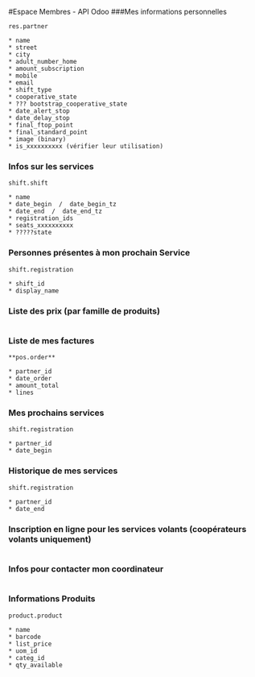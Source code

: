 #Espace Membres - API Odoo
###Mes informations personnelles
```
res.partner

* name
* street
* city
* adult_number_home
* amount_subscription
* mobile
* email
* shift_type
* cooperative_state
* ??? bootstrap_cooperative_state
* date_alert_stop
* date_delay_stop
* final_ftop_point
* final_standard_point
* image (binary)
* is_xxxxxxxxxx (vérifier leur utilisation)
```

### Infos sur les services

```
shift.shift

* name
* date_begin  /  date_begin_tz
* date_end  /  date_end_tz
* registration_ids
* seats_xxxxxxxxxx
* ?????state
```


### Personnes présentes à mon prochain Service
``` 
shift.registration 

* shift_id
* display_name
```



### Liste des prix (par famille de produits)

```

```

### Liste de mes factures
```
**pos.order**

* partner_id
* date_order
* amount_total
* lines 
```
### Mes prochains services
```
shift.registration

* partner_id
* date_begin
```
### Historique de mes services
```
shift.registration

* partner_id
* date_end

```
### Inscription en ligne pour les services volants (coopérateurs volants uniquement)

```

```

### Infos pour contacter mon coordinateur
```

```
### Informations Produits

```
product.product

* name
* barcode
* list_price
* uom_id
* categ_id
* qty_available

```
